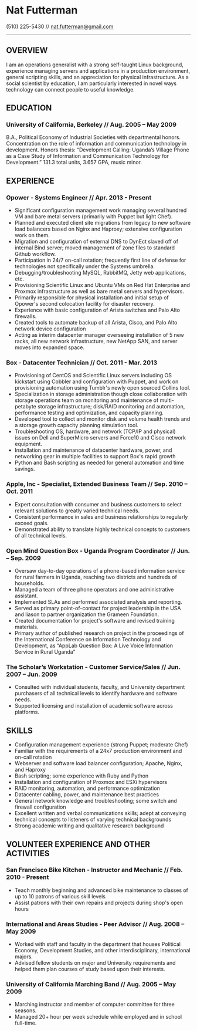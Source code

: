 Nat Futterman
=============
(510) 225-5430 // nat.futterman@gmail.com
_________________________________________

OVERVIEW
--------

I am an operations generalist with a strong self-taught Linux background,
experience managing servers and applications in a production environment,
general scripting skills, and an appreciation for physical infrastructure.
As a social scientist by education, I am particularly interested in novel ways 
technology can connect people to useful knowledge.


EDUCATION	
---------

### University of California, Berkeley // Aug. 2005 – May 2009  

B.A., Political Economy of Industrial Societies with departmental honors. 
Concentration on the role of information and communication technology in 
development. Honors thesis: “Development Calling: Uganda’s Village Phone as a 
Case Study of Information and Communication Technology for Development.” 
131.3 total units, 3.657 GPA, music minor.


EXPERIENCE
----------

### Opower - Systems Engineer // Apr. 2013 - Present

* Significant configuration management work managing several hundred VM and 
  bare metal servers (primarily with Puppet but light Chef).
* Planned and executed client site migrations from legacy to new software load
  balancers based on Nginx and Haproxy; extensive configuration work on them.
* Migration and configuration of external DNS to DynEct slaved off of internal
  Bind server; moved management of zone files to standard Github workflow.
* Participation in 24/7 on-call rotation; frequently first line of defense for
  technologies not specifically under the Systems umbrella.
* Debugging/troubleshooting MySQL, RabbitMQ, Jetty web applications, etc.
* Provisioning Scientific Linux and Ubuntu VMs on Red Hat Enterprise and Proxmox 
  infrastructure as well as bare metal servers and hypervisors.
* Primarily responsible for physical installation and initial setup of Opower's 
  second colocation facility for disaster recovery.
* Experience with basic configuration of Arista switches and Palo Alto firewalls.
* Created tools to automate backup of all Arista, Cisco, and Palo Alto network
  device configuration
* Acting as interim datacenter manager overseeing installation of 5 new racks,
  all new network infrastructure, new NetApp SAN, and server moves into expanded space.

### Box - Datacenter Technician // Oct. 2011 - Mar. 2013

* Provisioning of CentOS and Scientific Linux servers including OS kickstart 
  using Cobbler and configuration with Puppet, and work on provisioning 
  automation using Tumblr's newly open sourced Collins tool.
* Specialization in storage administration though close collaboration with 
  storage operations team on monitoring and maintenance of multi-petabyte 
  storage infrastructure; disk/RAID monitoring and automation, 
  performance testing and optimization, and capacity planning.
* Developed tool to collect and monitor disk and volume health trends and 
  a storage growth capacity planning simulation tool.
* Troubleshooting OS, hardware, and network (TCP/IP and physical) issues on 
  Dell and SuperMicro servers and Force10 and Cisco network equipment.
* Installation and maintenance of datacenter hardware, power, and networking 
  gear in multiple facilities to support Box's rapid growth
* Python and Bash scripting as needed for general automation and time savings.

### Apple, Inc - Specialist, Extended Business Team	// Sep. 2010 – Oct. 2011

* Expert consultation with consumer and business customers to select relevant 
  solutions to greatly varied technical needs.
* Consistent performance in sales and business relationships to regularly exceed goals.
* Demonstrated ability to translate highly technical concepts to customers 
  of all technical levels.

### Open Mind Question Box - Uganda Program Coordinator	// Jun. – Sep. 2009

* Oversaw day-to-day operations of a phone-based information service for 
  rural farmers in Uganda, reaching two districts and hundreds of households.
* Managed a team of three phone operators and one administrative assistant.
* Implemented SLAs and performed associated analysis and reporting.
* Served as primary point-of-contact for project leadership in the USA and 
  liason to partner organization the Grameen Foundation.
* Created documentation for project's software and revised training materials.
* Primary author of published research on project in the proceedings of the 
  International Conference on Information Technology and Development, as 
  “AppLab Question Box: A Live Voice Information Service in Rural Uganda”

### The Scholar’s Workstation - Customer Service/Sales // Jun. 2007 – Jun. 2009

* Consulted with individual students, faculty, and University department
  purchasers of all technical levels to identify hardware and software needs.
* Supported licensing and installation of academic software across platforms.

SKILLS
------

* Configuration management experience (strong Puppet; moderate Chef)
* Familiar with the requirements of a 24x7 production environment and on-call rotation
* Webserver and software load balancer configuration; Apache, Nginx, and Haproxy
* Bash scripting; some experience with Ruby and Python
* Installation and configuration of Proxmox and ESXi hypervisors
* RAID monitoring, automation, and performance optimization
* Datacenter cabling, power, and maintenance best practices
* General network knowledge and troubleshooting; some switch and firewall configuration
* Excellent written and verbal communications skills; adept at conveying
  technical concepts to listeners of varying technical backgrounds
* Strong academic writing and qualitative research background


VOLUNTEER EXPERIENCE AND OTHER ACTIVITIES
-----------------------------------------

### San Francisco Bike Kitchen - Instructor and Mechanic // Feb. 2010 - Present

* Teach monthly beginning and advanced bike maintenance to classes of up to 10
  patrons of various skill levels
* Assist patrons with their own repairs and projects during shop's open hours

### International and Areas Studies - Peer Advisor // Aug. 2008 – May 2009	

* Worked with staff and faculty in the department that houses Political Economy,
  Development Studies, and other interdisciplinary, international majors.
* Advised fellow students on major and University requirements and helped them 
  plan courses of study based upon their interests.

### University of California Marching Band // Aug. 2005 – May 2009	

* Marching instructor and member of computer committee for three seasons.
* Managed 20+ hour per week schedule while employed and in school full-time.
